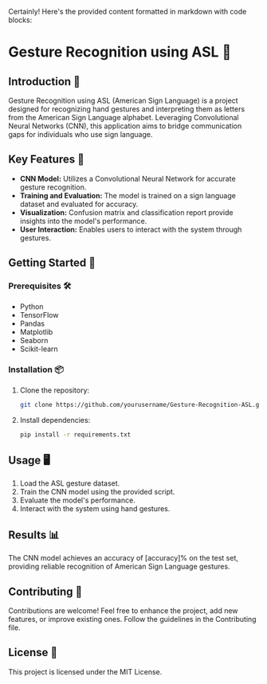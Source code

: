 Certainly! Here's the provided content formatted in markdown with code blocks:

# Gesture Recognition using ASL 👐

## Introduction 🚀

Gesture Recognition using ASL (American Sign Language) is a project designed for recognizing hand gestures and interpreting them as letters from the American Sign Language alphabet. Leveraging Convolutional Neural Networks (CNN), this application aims to bridge communication gaps for individuals who use sign language.

## Key Features 🌟

- **CNN Model:** Utilizes a Convolutional Neural Network for accurate gesture recognition.
- **Training and Evaluation:** The model is trained on a sign language dataset and evaluated for accuracy.
- **Visualization:** Confusion matrix and classification report provide insights into the model's performance.
- **User Interaction:** Enables users to interact with the system through gestures.

## Getting Started 🏁

### Prerequisites 🛠️

- Python
- TensorFlow
- Pandas
- Matplotlib
- Seaborn
- Scikit-learn

### Installation 📦

1. Clone the repository:

   ```bash
   git clone https://github.com/yourusername/Gesture-Recognition-ASL.git
   ```

2. Install dependencies:

   ```bash
   pip install -r requirements.txt
   ```

## Usage 🖥️

1. Load the ASL gesture dataset.
2. Train the CNN model using the provided script.
3. Evaluate the model's performance.
4. Interact with the system using hand gestures.

## Results 📊

The CNN model achieves an accuracy of [accuracy]% on the test set, providing reliable recognition of American Sign Language gestures.

## Contributing 🤝

Contributions are welcome! Feel free to enhance the project, add new features, or improve existing ones. Follow the guidelines in the Contributing file.

## License 📄

This project is licensed under the MIT License.
```
